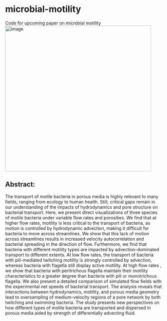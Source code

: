 # microbial-motility
Code for upcoming paper on microbial motility
<img width="468" alt="image" src="https://github.com/mberghouse/microbial-motility/assets/55556564/6344ad6f-b3f6-4277-b0ee-33bd6f00346b">

## Abstract:

The transport of motile bacteria in porous media is highly relevant to many fields, ranging from ecology to human health. Still, critical gaps remain in our understanding of the impacts of hydrodynamics and pore structure on bacterial transport. Here, we present direct visualizations of three species of motile bacteria under variable flow rates and porosities. We find that at higher flow rates, motility is less critical to the transport of bacteria, as motion is controlled by hydrodynamic advection, making it difficult for bacteria to move across streamlines. We show that this lack of motion across streamlines results in increased velocity autocorrelation and bacterial spreading in the direction of flow. Furthermore, we find that bacteria with different motility types are impacted by advection-dominated transport to different extents. At low flow rates, the transport of bacteria with pili-mediated twitching motility is strongly controlled by advection, whereas bacteria with flagella still display active motility. At high flow rates , we show that bacteria with peritrichous flagella maintain their motility characteristics to a greater degree than bacteria with pili or monotrichous flagella. We also present a detailed comparison of simulated flow fields with the experimental net speeds of bacterial transport. The analysis reveals that interactions between hydrodynamics, motility, and porous media geometry lead to oversampling of medium-velocity regions of a pore network by both twitching and swimming bacteria. The study presents new perspectives on how different types of motile bacteria are transported and dispersed in porous media aided by strength of differentially advecting fluid. 
